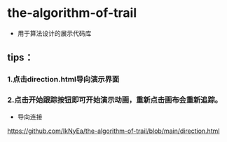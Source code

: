# the-algorithm-of-trail

- 用于算法设计的展示代码库

## tips：
### 1.点击direction.html导向演示界面
### 2.点击开始跟踪按钮即可开始演示动画，重新点击画布会重新追踪。


- 导向连接

https://github.com/IkNyEa/the-algorithm-of-trail/blob/main/direction.html
